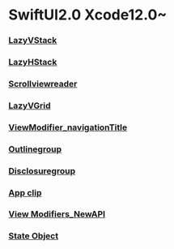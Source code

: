 # SwiftUI2.0 Xcode12.0~

### [LazyVStack](https://github.com/daisukenagata/SwiftUI2.0/issues/3)

### [LazyHStack](https://github.com/daisukenagata/SwiftUI2.0/issues/1)

### [Scrollviewreader](https://github.com/daisukenagata/SwiftUI2.0/issues/2)

### [LazyVGrid](https://github.com/daisukenagata/SwiftUI2.0/issues/4)

### [ViewModifier_navigationTitle](https://github.com/daisukenagata/SwiftUI2.0/issues/5)

### [Outlinegroup](https://github.com/daisukenagata/SwiftUI2.0/issues/6)

### [Disclosuregroup](https://github.com/daisukenagata/SwiftUI2.0/issues/7)

### [App clip](https://github.com/daisukenagata/SwiftUI2.0/issues/8)

### [View Modifiers_NewAPI](https://github.com/daisukenagata/SwiftUI2.0/issues/9)

### [State Object](https://github.com/daisukenagata/SwiftUI2.0/issues/10)
